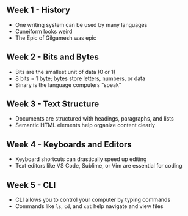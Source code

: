 ## Week 1 - History
- One writing system can be used by many languages
- Cuneiform looks weird
- The Epic of Gilgamesh was epic

## Week 2 - Bits and Bytes
- Bits are the smallest unit of data (0 or 1)
- 8 bits = 1 byte; bytes store letters, numbers, or data
- Binary is the language computers “speak”

## Week 3 - Text Structure
- Documents are structured with headings, paragraphs, and lists
- Semantic HTML elements help organize content clearly

## Week 4 - Keyboards and Editors
- Keyboard shortcuts can drastically speed up editing
- Text editors like VS Code, Sublime, or Vim are essential for coding

## Week 5 - CLI
- CLI allows you to control your computer by typing commands
- Commands like `ls`, `cd`, and `cat` help navigate and view files

